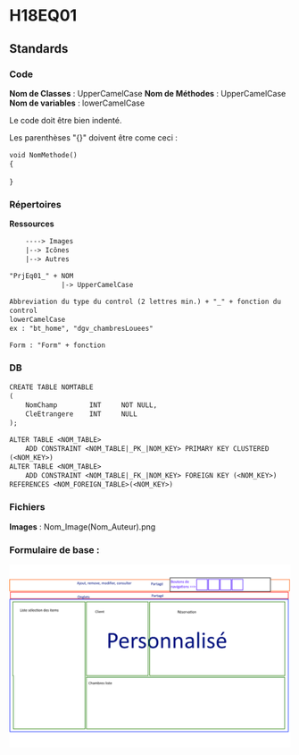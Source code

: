 ﻿# H18EQ01

## Standards

### Code

**Nom de Classes**   : UpperCamelCase
**Nom de Méthodes**  : UpperCamelCase
**Nom de variables** : lowerCamelCase 

Le code doit être bien indenté.

Les parenthèses "{}" doivent être come ceci : 
```
void NomMethode()
{
    
}
```


### Répertoires

**Ressources**
```
    ----> Images
    |--> Icônes
    |--> Autres
```
```
"PrjEq01_" + NOM
             |-> UpperCamelCase
```
```
Abbreviation du type du control (2 lettres min.) + "_" + fonction du control
lowerCamelCase
ex : "bt_home", "dgv_chambresLouees"
```
```
Form : "Form" + fonction
```
### DB

```
CREATE TABLE NOMTABLE
(
    NomChamp        INT     NOT NULL,
    CleEtrangere    INT     NULL
);
```
```
ALTER TABLE <NOM_TABLE>
	ADD CONSTRAINT <NOM_TABLE|_PK_|NOM_KEY> PRIMARY KEY CLUSTERED (<NOM_KEY>)
ALTER TABLE <NOM_TABLE>
	ADD CONSTRAINT <NOM_TABLE|_FK_|NOM_KEY> FOREIGN KEY (<NOM_KEY>) REFERENCES <NOM_FOREIGN_TABLE>(<NOM_KEY>)
```

### Fichiers

**Images** : Nom_Image(Nom_Auteur).png


### Formulaire de base : 
![CommunForm](https://raw.githubusercontent.com/francejean/H18EQ01/master/Standards/Standard%20Interface.png)

